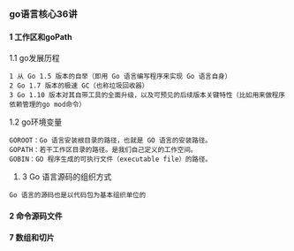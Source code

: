### go语言核心36讲

#### 1 工作区和goPath

1.1 go发展历程

```
1 从 Go 1.5 版本的自举（即用 Go 语言编写程序来实现 Go 语言自身）
2 Go 1.7 版本的极速 GC（也称垃圾回收器）
3 Go 1.10 版本对其自带工具的全面升级，以及可预见的后续版本关键特性（比如用来做程序依赖管理的go mod命令）
```

1.2 go环境变量

```
GOROOT：Go 语言安装根目录的路径，也就是 GO 语言的安装路径。
GOPATH：若干工作区目录的路径。是我们自己定义的工作空间。
GOBIN：GO 程序生成的可执行文件（executable file）的路径。
```

1. 3 Go 语言源码的组织方式

```
Go 语言的源码也是以代码包为基本组织单位的
```

#### 2 命令源码文件

#### 7 数组和切片

